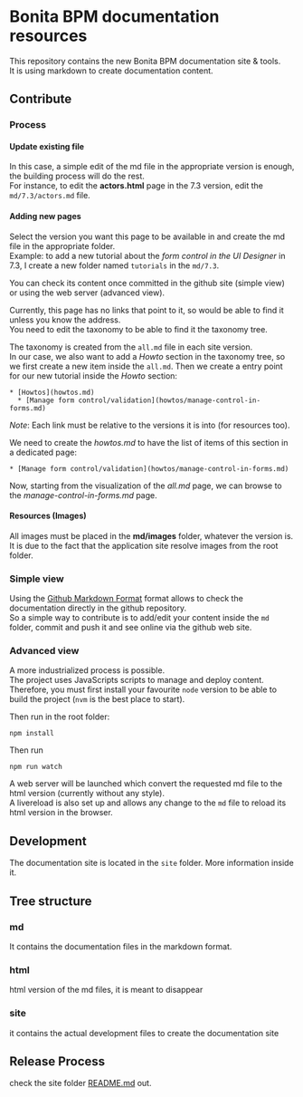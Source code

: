 # Bonita BPM documentation resources

This repository contains the new Bonita BPM documentation site & tools.  
It is using markdown to create documentation content. 

## Contribute

### Process

#### Update existing file

In this case, a simple edit of the md file in the appropriate version is enough, the building process will do the rest.  
For instance, to edit the **actors.html** page in the 7.3 version, edit the `md/7.3/actors.md` file.

#### Adding new pages

Select the version you want this page to be available in and create the md file in the appropriate folder.  
Example: to add a new tutorial about the _form control in the UI Designer_ in 7.3, I create a new folder named `tutorials` in the `md/7.3`.

You can check its content once committed in the github site (simple view) or using the web server (advanced view).

Currently, this page has no links that point to it, so would be able to find it unless you know the address.  
You need to edit the taxonomy to be able to find it the taxonomy tree.

The taxonomy is created from the `all.md` file in each site version.  
In our case, we also want to add a _Howto_ section in the taxonomy tree, so we first create a new item inside the `all.md`. Then we create a entry point for our new tutorial inside the _Howto_ section:

    * [Howtos](howtos.md)
      * [Manage form control/validation](howtos/manage-control-in-forms.md)

_Note_: Each link must be relative to the versions it is into (for resources too).

We need to create the _howtos.md_ to have the list of items of this section in a dedicated page:

    * [Manage form control/validation](howtos/manage-control-in-forms.md)

Now, starting from the visualization of the _all.md_ page, we can browse to the _manage-control-in-forms.md_ page.

#### Resources (Images)

All images must be placed in the **md/images** folder, whatever the version is. It is due to the fact that the application site resolve images from the root folder. 

### Simple view

Using the [Github Markdown Format](https://help.github.com/categories/writing-on-github/) format allows to check the documentation directly in the github repository.  
So a simple way to contribute is to add/edit your content inside the `md` folder, commit and push it and see online via the github web site.

### Advanced view

A more industrialized process is possible.  
The project uses JavaScripts scripts to manage and deploy content.   
Therefore, you must first install your favourite `node` version to be able to build the project (`nvm` is the best place to start).

Then run in the root folder: 

    npm install

Then run 

    npm run watch

A web server will be launched which convert the requested md file to the html version (currently without any style).  
A livereload is also set up and allows any change to the `md` file to reload its html version in the browser.

## Development

The documentation site is located in the `site` folder. More information inside it.

## Tree structure 

### md

It contains the documentation files in the markdown format. 

### html

html version of the md files, it is meant to disappear

### site

it contains the actual development files to create the documentation site

## Release Process

check the site folder [README.md](site/README.md) out.


